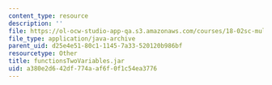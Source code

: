 ```yaml
---
content_type: resource
description: ''
file: https://ol-ocw-studio-app-qa.s3.amazonaws.com/courses/18-02sc-multivariable-calculus-fall-2010/a380e2d642df774aaf6f0f1c54ea3776_functionsTwoVariables.jar
file_type: application/java-archive
parent_uid: d25e4e51-80c1-1145-7a33-520120b986bf
resourcetype: Other
title: functionsTwoVariables.jar
uid: a380e2d6-42df-774a-af6f-0f1c54ea3776
---
```

